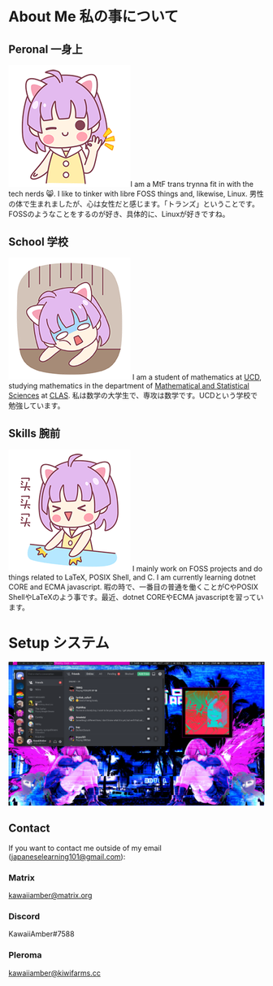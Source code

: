 # About Me 私の事について
## Peronal 一身上
![ok](img/ok.gif)I am a MtF trans trynna fit in with the tech nerds 😸. I like to tinker with libre FOSS things and, likewise, Linux.
男性の体で生まれましたが、心は女性だと感じます。「トランズ」ということです。FOSSのようなことをするのが好き、具体的に、Linuxが好きですね。
## School 学校
![tired](img/tired.gif) I am a student of mathematics at [UCD](https://ucdenver.edu/), studying mathematics in the department of [Mathematical and Statistical Sciences](https://clas.ucdenver.edu/mathematical-and-statistical-sciences/) at [CLAS](https://clas.ucdenver.edu/).
私は数学の大学生で、専攻は数学です。UCDという学校で勉強しています。
## Skills 腕前
![pat](img/pat.gif) I mainly work on FOSS projects and do things related to LaTeX, POSIX Shell, and C. I am currently learning dotnet CORE and ECMA javascript. 暇の時で、一番目の普通を働くことがCやPOSIX ShellやLaTeXのよう事です。最近、dotnet COREやECMA javascriptを習っています。
# Setup システム
![setup](img/desktop.png)
## Contact
If you want to contact me outside of my email (japaneselearning101@gmail.com):
### Matrix
kawaiiamber@matrix.org
### Discord
KawaiiAmber#7588
### Pleroma
kawaiiamber@kiwifarms.cc
